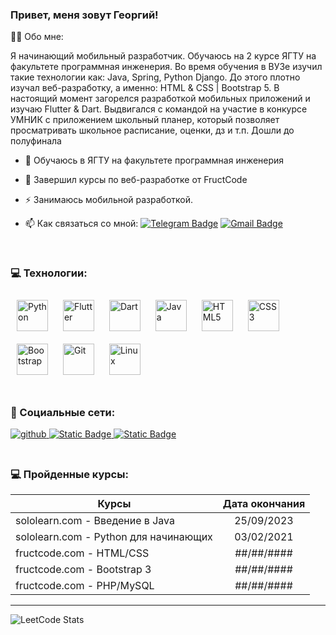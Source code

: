 ### Привет, меня зовут Георгий!  
  

👨‍💻 Обо мне:  
  

Я начинающий мобильный разработчик. Обучаюсь на 2 курсе ЯГТУ на факультете программная инженерия. Во время обучения в ВУЗе изучил такие технологии как: Java, Spring, Python Django. До этого плотно изучал веб-разработку, а именно: HTML & CSS | Bootstrap 5. В настоящий момент загорелся разработкой мобильных приложений и изучаю Flutter & Dart. Выдвигался с командой на участие в конкурсе УМНИК с приложением школьный планер, который позволяет просматривать школьное расписание, оценки, дз и т.п. Дошли до полуфинала

- :telescope: Обучаюсь в ЯГТУ на факультете программная инженерия

- :seedling: Завершил курсы по веб-разработке от FructCode

- :zap: Занимаюсь мобильной разработкой.

- :mailbox: Как связаться со мной: [![Telegram Badge](https://img.shields.io/badge/-gabralava-blue?style=flat&logo=Telegram&logoColor=white)](https://t.me/gabralava) [![Gmail Badge](https://img.shields.io/badge/-Gmail-red?style=flat&logo=Gmail&logoColor=white)](mailto:georgijabralava@gmail.com)

<br/>  



### 💻 Технологии:  
<div align="left">  
<a href="https://www.python.org/" target="_blank"><img style="margin: 10px" src="https://profilinator.rishav.dev/skills-assets/python-original.svg" alt="Python" height="50" /></a>  
<a href="https://flutter.dev/" target="_blank"><img style="margin: 10px" src="https://profilinator.rishav.dev/skills-assets/flutterio-icon.svg" alt="Flutter" height="50" /></a>  
<a href="https://dart.dev/" target="_blank"><img style="margin: 10px" src="https://profilinator.rishav.dev/skills-assets/dartlang-icon.svg" alt="Dart" height="50" /></a>  
<a href="https://www.java.com/" target="_blank"><img style="margin: 10px" src="https://profilinator.rishav.dev/skills-assets/java-original-wordmark.svg" alt="Java" height="50" /></a>  
<a href="https://en.wikipedia.org/wiki/HTML5" target="_blank"><img style="margin: 10px" src="https://profilinator.rishav.dev/skills-assets/html5-original-wordmark.svg" alt="HTML5" height="50" /></a>  
<a href="https://www.w3schools.com/css/" target="_blank"><img style="margin: 10px" src="https://profilinator.rishav.dev/skills-assets/css3-original-wordmark.svg" alt="CSS3" height="50" /></a>  
<a href="https://getbootstrap.com/docs/3.4/javascript/" target="_blank"><img style="margin: 10px" src="https://profilinator.rishav.dev/skills-assets/bootstrap-plain.svg" alt="Bootstrap" height="50" /></a>  
<a href="https://github.com/" target="_blank"><img style="margin: 10px" src="https://profilinator.rishav.dev/skills-assets/git-scm-icon.svg" alt="Git" height="50" /></a>  
<a href="https://www.linux.org/" target="_blank"><img style="margin: 10px" src="https://profilinator.rishav.dev/skills-assets/linux-original.svg" alt="Linux" height="50" /></a>  
</div>  

<br/>  



### 🤝 Социальные сети:  
<div align="left">
<a href="https://github.com/gabralava" target="_blank">
<img src=https://img.shields.io/badge/github-%2324292e.svg?&style=for-the-badge&logo=github&logoColor=white alt=github style="margin-bottom: 5px;" />
</a>
<a href="https://t.me/gabralava" target="_blank">
<img alt="Static Badge" src="https://img.shields.io/badge/-telegram-blue?style=for-the-badge&logo=telegram&logoColor=white&link=https%3A%2F%2Ft.me%2Fgabralava">
</a>
<a href="https://vk.com/gabralava" target="_blank">
<img alt="Static Badge" src="https://img.shields.io/badge/-%D0%92%D0%9A%D0%BE%D0%BD%D1%82%D0%B0%D0%BA%D1%82%D0%B5-blue?style=for-the-badge&logo=vk&logoColor=white&link=https%3A%2F%2Fvk.com%2Fgabralava">
</a>
</div>  
  

<br/>  

### 💻 Пройденные курсы:

| Курсы                                                           |   Дата окончания  |
| ----------------------------------------------------------------| :---------------: |
| sololearn.com - Введение в Java                      |     25/09/2023    |
| sololearn.com - Python для начинающих                |     03/02/2021    |
| fructcode.com - HTML/CSS                             |     ##/##/####    |
| fructcode.com - Bootstrap 3                          |     ##/##/####    |
| fructcode.com - PHP/MySQL                            |     ##/##/####    |

---

![LeetCode Stats](https://leetcard.jacoblin.cool/VanDam_423?theme=dark&font=Montserrat&ext=contest)
